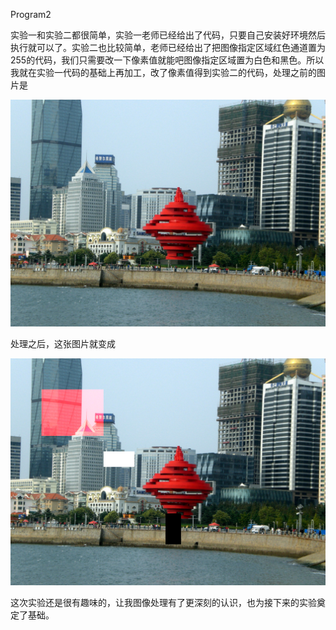 Program2

实验一和实验二都很简单，实验一老师已经给出了代码，只要自己安装好环境然后执行就可以了。实验二也比较简单，老师已经给出了把图像指定区域红色通道置为255的代码，我们只需要改一下像素值就能吧图像指定区域置为白色和黑色。所以我就在实验一代码的基础上再加工，改了像素值得到实验二的代码，处理之前的图片是


![Image text](https://github.com/lovelyfanzi/information/blob/master/qingdao.jpg?raw=true)

处理之后，这张图片就变成

![Image text](https://github.com/lovelyfanzi/information/blob/master/qing.jpg?raw=true)

这次实验还是很有趣味的，让我图像处理有了更深刻的认识，也为接下来的实验奠定了基础。
